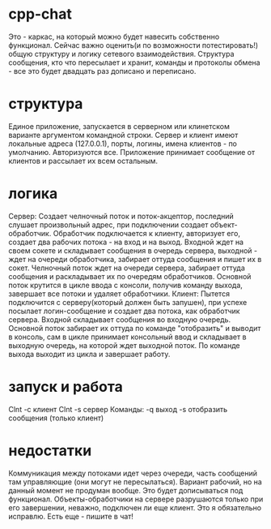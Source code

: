 # cpp-chat
Это - каркас, на который можно будет навесить собственно функционал. Сейчас важно оценить(и по возможности потестировать!) общую структуру и логику сетевого взаимодействия. Структура сообщения, кто что пересылает и хранит, команды и протоколы обмена - все это будет двадцать раз дописано и переписано. 
# структура 
Единое приложение, запускается в серверном или клинетском варианте аргументом командной строки. Сервер и клиент имеют локальные адреса (127.0.0.1), порты, логины, имена клиентов - по умолчанию. Авторизуются все. Приложение принимает сообщение от клиентов и рассылает их всем остальным.
# логика
Сервер:
Создает челночный поток и поток-акцептор, последний слушает произвольный адрес, при подключении создает объект-обработчик. Обработчик подключается к клиенту, авторизует его, создает два рабочих потока - на вход и на выход. Входной ждет на своем сокете и складывает сообщения в очередь сервера, выходной - ждет на очереди обработчика, забирает оттуда сообщения и пишет их в сокет. Челночный поток ждет на очереди сервера, забирает оттуда сообщения и раскладывает их по очередям обработчиков. Основной поток крутится в цикле ввода с консоли, получив команду выхода, завершает все потоки и удаляет обработчики.
Клиент:
Пытется подключится с серверу(который должен быть запушен), при успехе посылает логин-сообщение и создает два потока, как обработчик сервера. Входной складывает сообщения во входную очередь. Основной поток забирает их оттуда по команде "отобразить"
и выводит в консоль, сам в цикле принимает консольный ввод и складывает в выходную очередь, на которой ждет выходной поток. По команде выхода выходит из цикла и завершает работу.
# запуск и работа
Clnt -c клиент
Clnt -s сервер
Команды:
-q выход
-s отобразить сообщения (только клиент)
# недостатки
Коммуникация между потоками идет через очереди, часть сообщений там управляющие (они могут не пересылаться). Вариант рабочий, но на данный момент не продуман вообще. Это будет дописываться под функционал.
Объекты-обработчики на сервере разрушаются только при его завершении, неважно, подключен ли еще клиент. Это я обязательно исправлю.
Есть еще - пишите в чат!
